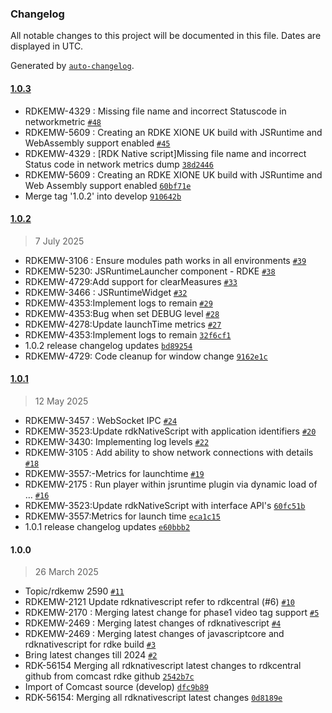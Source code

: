 ### Changelog

All notable changes to this project will be documented in this file. Dates are displayed in UTC.

Generated by [`auto-changelog`](https://github.com/CookPete/auto-changelog).

#### [1.0.3](https://github.com/rdkcentral/rdkNativeScript/compare/1.0.2...1.0.3)

- RDKEMW-4329 : Missing file name and incorrect Statuscode in networkmetric [`#48`](https://github.com/rdkcentral/rdkNativeScript/pull/48)
- RDKEMW-5609 : Creating an RDKE XIONE UK build with JSRuntime and WebAssembly support enabled [`#45`](https://github.com/rdkcentral/rdkNativeScript/pull/45)
- RDKEMW-4329 : [RDK Native script]Missing file name and incorrect Status code in network metrics dump [`38d2446`](https://github.com/rdkcentral/rdkNativeScript/commit/38d2446e592e92f3e85d77e46b9d425e57d93dee)
- RDKEMW-5609 : Creating an RDKE XIONE UK build with JSRuntime and Web Assembly support enabled [`60bf71e`](https://github.com/rdkcentral/rdkNativeScript/commit/60bf71e0c42e60d293dfa569a71180f782b0cab9)
- Merge tag '1.0.2' into develop [`910642b`](https://github.com/rdkcentral/rdkNativeScript/commit/910642b2f92ccab11e85b73914b6e6b5b6a9917b)

#### [1.0.2](https://github.com/rdkcentral/rdkNativeScript/compare/1.0.1...1.0.2)

> 7 July 2025

- RDKEMW-3106 : Ensure modules path works in all environments [`#39`](https://github.com/rdkcentral/rdkNativeScript/pull/39)
- RDKEMW-5230: JSRuntimeLauncher component - RDKE [`#38`](https://github.com/rdkcentral/rdkNativeScript/pull/38)
- RDKEMW-4729:Add support for clearMeasures [`#33`](https://github.com/rdkcentral/rdkNativeScript/pull/33)
- RDKEMW-3466 : JSRuntimeWidget [`#32`](https://github.com/rdkcentral/rdkNativeScript/pull/32)
- RDKEMW-4353:Implement logs to remain [`#29`](https://github.com/rdkcentral/rdkNativeScript/pull/29)
- RDKEMW-4353:Bug when set DEBUG level [`#28`](https://github.com/rdkcentral/rdkNativeScript/pull/28)
- RDKEMW-4278:Update launchTime metrics [`#27`](https://github.com/rdkcentral/rdkNativeScript/pull/27)
- RDKEMW-4353:Implement logs to remain [`32f6cf1`](https://github.com/rdkcentral/rdkNativeScript/commit/32f6cf11af9c786d34334838ff75065fbd0d70cf)
- 1.0.2 release changelog updates [`bd89254`](https://github.com/rdkcentral/rdkNativeScript/commit/bd89254c510cbd92accda18c4df5fa8d7221615f)
- RDKEMW-4729: Code cleanup for window change [`9162e1c`](https://github.com/rdkcentral/rdkNativeScript/commit/9162e1cc2b8c7a19c41a7420e19f05786df4899e)

#### [1.0.1](https://github.com/rdkcentral/rdkNativeScript/compare/1.0.0...1.0.1)

> 12 May 2025

- RDKEMW-3457 : WebSocket IPC [`#24`](https://github.com/rdkcentral/rdkNativeScript/pull/24)
- RDKEMW-3523:Update rdkNativeScript with application identifiers [`#20`](https://github.com/rdkcentral/rdkNativeScript/pull/20)
- RDKEMW-3430: Implementing log levels [`#22`](https://github.com/rdkcentral/rdkNativeScript/pull/22)
- RDKEMW-3105 : Add ability to show network connections with details [`#18`](https://github.com/rdkcentral/rdkNativeScript/pull/18)
- RDKEMW-3557:-Metrics for launchtime [`#19`](https://github.com/rdkcentral/rdkNativeScript/pull/19)
- RDKEMW-2175 : Run player within jsruntime plugin via dynamic load of … [`#16`](https://github.com/rdkcentral/rdkNativeScript/pull/16)
- RDKEMW-3523:Update rdkNativeScript with interface API's [`60fc51b`](https://github.com/rdkcentral/rdkNativeScript/commit/60fc51b6f48272e9671bc787c68a2ce19b036e0c)
- RDKEMW-3557:Metrics for launch time [`eca1c15`](https://github.com/rdkcentral/rdkNativeScript/commit/eca1c15b2e98e40156dba22696325c2c5d5fbaa5)
- 1.0.1 release changelog updates [`e60bbb2`](https://github.com/rdkcentral/rdkNativeScript/commit/e60bbb2b72c74a43c34af35179d4b619fd9ac779)

#### 1.0.0

> 26 March 2025

- Topic/rdkemw 2590 [`#11`](https://github.com/rdkcentral/rdkNativeScript/pull/11)
- RDKEMW-2121 Update rdknativescript refer to rdkcentral (#6) [`#10`](https://github.com/rdkcentral/rdkNativeScript/pull/10)
- RDKEMW-2170 : Merging latest change for phase1 video tag support [`#5`](https://github.com/rdkcentral/rdkNativeScript/pull/5)
- RDKEMW-2469 : Merging latest changes of rdknativescript [`#4`](https://github.com/rdkcentral/rdkNativeScript/pull/4)
- RDKEMW-2469 : Merging latest changes of javascriptcore and rdknativescript for rdke build [`#3`](https://github.com/rdkcentral/rdkNativeScript/pull/3)
- Bring latest changes till 2024 [`#2`](https://github.com/rdkcentral/rdkNativeScript/pull/2)
- RDK-56154 Merging all rdknativescript latest changes to rdkcentral github from comcast rdke github [`2542b7c`](https://github.com/rdkcentral/rdkNativeScript/commit/2542b7cac0c0c0dd1aef7d8b158e5dd63b56347e)
- Import of Comcast source (develop) [`dfc9b89`](https://github.com/rdkcentral/rdkNativeScript/commit/dfc9b89df42fb0b844e04624b13808333afb19ce)
- RDK-56154: Merging all rdknativescript latest changes [`0d8189e`](https://github.com/rdkcentral/rdkNativeScript/commit/0d8189e76bdfa9f2cf619af300d95e5ec8f4def9)

